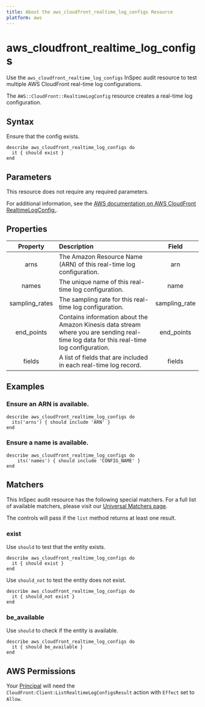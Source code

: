```yaml
---
title: About the aws_cloudfront_realtime_log_configs Resource
platform: aws
---
```


# aws_cloudfront_realtime_log_configs

Use the `aws_cloudfront_realtime_log_configs` InSpec audit resource to test multiple AWS CloudFront real-time log configurations.

The `AWS::CloudFront::RealtimeLogConfig` resource creates a real-time log configuration.

## Syntax

Ensure that the config exists.

    describe aws_cloudfront_realtime_log_configs do
      it { should exist }
    end

## Parameters

This resource does not require any required parameters.

For additional information, see the [AWS documentation on AWS CloudFront RealtimeLogConfig.](https://docs.aws.amazon.com/AWSCloudFormation/latest/UserGuide/aws-resource-cloudfront-realtimelogconfig.html).

## Properties

| Property  | Description | Field |
| :---: | :--- | :---: |
| arns | The Amazon Resource Name (ARN) of this real-time log configuration. | arn |
| names | The unique name of this real-time log configuration. | name |
| sampling_rates | The sampling rate for this real-time log configuration. | sampling_rate |
| end_points | Contains information about the Amazon Kinesis data stream where you are sending real-time log data for this real-time log configuration. | end_points |
| fields | A list of fields that are included in each real-time log record. | fields |

## Examples

### Ensure an ARN is available.

    describe aws_cloudfront_realtime_log_configs do
      its('arns') { should include 'ARN' }
    end

### Ensure a name is available.

    describe aws_cloudfront_realtime_log_configs do
        its('names') { should include 'CONFIG_NAME' }
    end

## Matchers

This InSpec audit resource has the following special matchers. For a full list of available matchers, please visit our [Universal Matchers page](https://www.inspec.io/docs/reference/matchers/).

The controls will pass if the `list` method returns at least one result.

### exist

Use `should` to test that the entity exists.

    describe aws_cloudfront_realtime_log_configs do
      it { should exist }
    end

Use `should_not` to test the entity does not exist.

    describe aws_cloudfront_realtime_log_configs do
      it { should_not exist }
    end

### be_available

Use `should` to check if the entity is available.

    describe aws_cloudfront_realtime_log_configs do
      it { should be_available }
    end

## AWS Permissions

Your [Principal](https://docs.aws.amazon.com/IAM/latest/UserGuide/intro-structure.html#intro-structure-principal) will need the `CloudFront:Client:ListRealtimeLogConfigsResult` action with `Effect` set to `Allow`.
